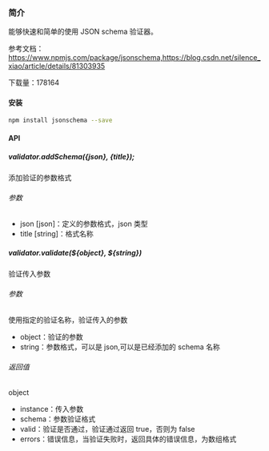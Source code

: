 ### 简介

能够快速和简单的使用 JSON schema 验证器。

参考文档：https://www.npmjs.com/package/jsonschema,https://blog.csdn.net/silence_xiao/article/details/81303935

下载量：178164

#### 安装

```bash
npm install jsonschema --save
```

#### API

##### validator.addSchema({json}, {title});

添加验证的参数格式

###### 参数

- json [json]：定义的参数格式，json 类型
- title [string]：格式名称

##### validator.validate(${object}, ${string})

验证传入参数

###### 参数

使用指定的验证名称，验证传入的参数

- object：验证的参数
- string：参数格式，可以是 json,可以是已经添加的 schema 名称

###### 返回值

object

- instance：传入参数
- schema：参数验证格式
- valid：验证是否通过，验证通过返回 true，否则为 false
- errors：错误信息，当验证失败时，返回具体的错误信息，为数组格式
